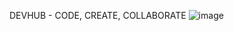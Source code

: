 DEVHUB - CODE, CREATE, COLLABORATE
![image](https://github.com/user-attachments/assets/5b06adac-4d68-413d-a93f-ec3e43bd6802)
